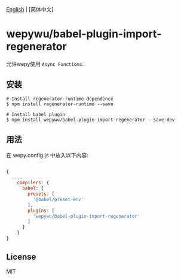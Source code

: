 [English](./README_EN.md) | [简体中文]

# wepywu/babel-plugin-import-regenerator

允许wepy使用 `Async Functions`.

## 安装

```
# Install regenerator-runtime dependence
$ npm install regenerator-runtime --save

# Install babel plugin
$ npm install wepywu/babel-plugin-import-regenerator --save-dev
```

## 用法

在 wepy.config.js 中放入以下内容:


```js

{
  ....
    compilers: {
      babel: {
        presets: [
          '@babel/preset-env'
        ],
        plugins: [
          'wepywu/babel-plugin-import-regenerator'
        ]
      }
    }
}
```

## License

MIT
